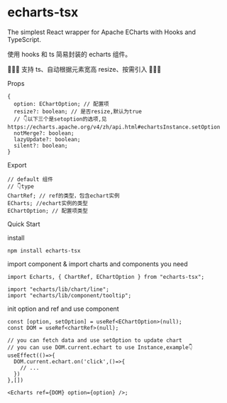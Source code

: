 # echarts-tsx

The simplest React wrapper for Apache ECharts with Hooks and TypeScript.

使用 hooks 和 ts 简易封装的 echarts 组件。

🚀🚀🚀 支持 ts、自动根据元素宽高 resize、按需引入 🚀🚀🚀

Props

```tsx
{
  option: EChartOption; // 配置项
  resize?: boolean; // 是否resize,默认为true
  // 👇以下三个是setoption的选项,见https://echarts.apache.org/v4/zh/api.html#echartsInstance.setOption
  notMerge?: boolean;
  lazyUpdate?: boolean;
  silent?: boolean;
}
```

Export

```tsx
// default 组件
// 👇type
ChartRef; // ref的类型，包含echart实例
ECharts; //echart实例的类型
EChartOption; // 配置项类型
```

Quick Start

install

```tsx
npm install echarts-tsx
```

import component & import charts and components you need

```tsx
import Echarts, { ChartRef, EChartOption } from "echarts-tsx";

import "echarts/lib/chart/line";
import "echarts/lib/component/tooltip";
```

init option and ref and use component

```tsx
const [option, setOption] = useRef<EChartOption>(null);
const DOM = useRef<chartRef>(null);

// you can fetch data and use setOption to update chart
// you can use DOM.current.echart to use Instance,example👇
useEffect(()=>{
  DOM.current.echart.on('click',()=>{
    // ...
  })
},[])

<Echarts ref={DOM} option={option} />;
```
